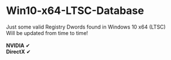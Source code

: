 # Win10-x64-LTSC-Database
Just some valid Registry Dwords found in Windows 10 x64 (LTSC)<br />
Will be updated from time to time!<br />
<br />
**NVIDIA** ✔<br />
**DirectX** ✔<br />
